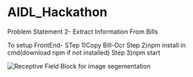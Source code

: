 # AIDL_Hackathon
Problem Statement 2- Extract Information From Bills

To setup FrontEnd-
STep 1)Copy Bill-Ocr
Step 2)npm install in cmd(download npm if not installed)
Step 3)npm start

![Receptive Field Block for image segementation](https://drive.google.com/file/d/1Yuvatiow-5seAse5bH4df4Ii-ZDGsIIi/view?usp=sharing)